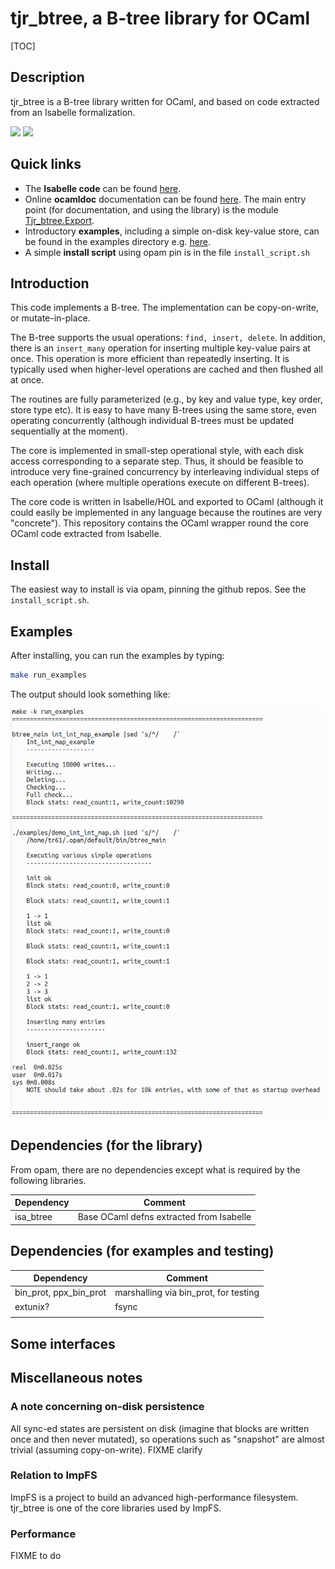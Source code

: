# tjr_btree, a B-tree library for OCaml



[TOC]

## Description

tjr_btree is a B-tree library written for OCaml, and based on code extracted from an Isabelle formalization.

<img src="https://docs.google.com/drawings/d/e/2PACX-1vSbPmP9hfqwpYdJefrAYVY_7nSf6Mf5kzAXHYEaaAbw6cLwkWJH9GImYG_4KwKRDLOOjDGMvePbodwt/pub?w=1137&amp;h=766">



<img src="https://docs.google.com/drawings/d/e/2PACX-1vSqzipIxfOtcWhtSEqcBUpEKPVp1ALtHYyVVBldz7WNP3idcaQTY0iHoLBMf9n4vNMUjDvoIi_gr2gE/pub?w=550&amp;h=336">

## Quick links

* The **Isabelle code** can be found [here](https://github.com/tomjridge/isa_btree).
* Online **ocamldoc** documentation can be found [here](https://tomjridge.github.io/tjr_btree/tjr_btree/Tjr_btree/index.html). The main entry point (for documentation, and using the library) is the module [Tjr_btree.Export](https://tomjridge.github.io/tjr_btree/tjr_btree/Tjr_btree/index.html).
* Introductory **examples**, including a simple on-disk key-value store, can be found in the examples directory e.g. [here](./examples/int_int_map_example_functionality.ml). 
* A simple **install script** using opam pin is in the file `install_script.sh`


## Introduction

This code implements a B-tree. The implementation can be copy-on-write, or mutate-in-place. 

The B-tree supports the usual operations: `find, insert, delete`.
In addition, there is an `insert_many` operation for inserting
multiple key-value pairs at once. This operation is more efficient
than repeatedly inserting. It is typically used when higher-level
operations are cached and then flushed all at once.

The routines are fully parameterized (e.g., by key and value type, key
order, store type etc). It is easy to have many B-trees using the same
store, even operating concurrently (although individual B-trees must
be updated sequentially at the moment).

The core is implemented in small-step operational style, with each
disk access corresponding to a separate step. Thus, it should be
feasible to introduce very fine-grained concurrency by interleaving
individual steps of each operation (where multiple operations execute
on different B-trees).

The core code is written in Isabelle/HOL and exported to OCaml
(although it could easily be implemented in any language because the
routines are very "concrete"). This repository contains the OCaml
wrapper round the core OCaml code extracted from Isabelle.

## Install

The easiest way to install is via opam, pinning the github repos. See the `install_script.sh`.

## Examples

After installing, you can run the examples by typing:

~~~bash
make run_examples
~~~

The output should look something like:

![2019-06-05.140846](README.assets/2019-06-05.140846.png)



## Dependencies (for the library)

From opam, there are no dependencies except what is required by the following libraries.

| Dependency | Comment                                  |
| ---------- | ---------------------------------------- |
| isa_btree  | Base OCaml defns extracted from Isabelle |



## Dependencies (for examples and testing)

| Dependency             | Comment                               |
| ---------------------- | ------------------------------------- |
| bin_prot, ppx_bin_prot | marshalling via bin_prot, for testing |
| extunix?               | fsync                                 |
|                        |                                       |



## Some interfaces



## Miscellaneous notes

### A note concerning on-disk persistence

All sync-ed states are persistent on disk (imagine that blocks are written once and then never mutated), so operations such as "snapshot" are almost trivial (assuming copy-on-write). FIXME clarify

### Relation to ImpFS

ImpFS is a project to build an advanced high-performance filesystem.
tjr_btree is one of the core libraries used by ImpFS.

### Performance

FIXME to do 
